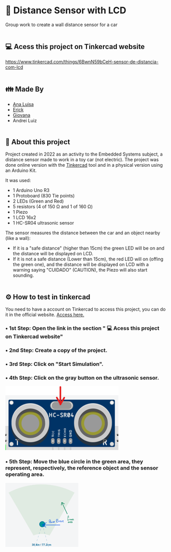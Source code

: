 # :car: Distance Sensor with LCD
Group work to create a wall distance sensor for a car
<br><br>
## :computer: Acess this project on Tinkercad website
https://www.tinkercad.com/things/6BwnN59bCeH-sensor-de-distancia-com-lcd
<br><br>
## :family: Made By
* [Ana Luisa](https://github.com/AnaLuisaAugusto)
* [Erick](https://github.com/RPSIOErick)
* [Giovana](https://github.com/gsfranca)
* Andrei Luiz
<br><br>
## :closed_book: About this project
Project created in 2022 as an activity to the Embedded Systems subject, a distance sensor made to work in a toy car (not electric). The project was done online version with the [Tinkercad](https://www.tinkercad.com/) tool and in a physical version using an Arduino Kit.

It was used:
* 1 Arduino Uno R3
* 1 Protoboard (830 Tie points)
* 2 LEDs (Green and Red)
* 5 resistors (4 of 150 Ω and 1 of 160 Ω)
* 1 Piezo
* 1 LCD 16x2
* 1 HC-SR04 ultrasonic sensor

The sensor measures the distance between the car and an object nearby (like a wall):
* If it is a "safe distance" (higher than 15cm) the green LED will be on and the distance will be displayed on LCD.
* If it is not a safe distance (Lower than 15cm), the red LED will on (offing the green one), and the distance will be displayed on LCD with a warning saying "CUIDADO" (CAUTION), the Piezo will also start sounding.
<br><br>
## ⚙️ How to test in tinkercad
You need to have a account on Tinkercad to access this project, you can do it in the official website. [Access here.](https://www.tinkercad.com/join) 
### • 1st Step: Open the link in the section " :computer: Acess this project on Tinkercad website"
### • 2nd Step: Create a copy of the project.
### • 3rd Step: Click on "Start Simulation".
### • 4th Step: Click on the gray button on the ultrasonic sensor.
<img src="/img/gray-btn.png" height="200" />

### • 5th Step: Move the blue circle in the green area, they represent, respectively, the reference object and the sensor operating area.
<img src="/img/blue-cicle_green-area.png" height="200" />
